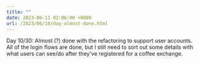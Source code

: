 ```yaml
---
title: ""
date: 2023-06-11 02:06:00 +0000
url: /2023/06/10/day-almost-done.html
---
```

Day 10/30: Almost (?) done with the refactoring to support user accounts. All of the login flows are done, but I still need to sort out some details with what users can see/do after they've registered for a coffee exchange.